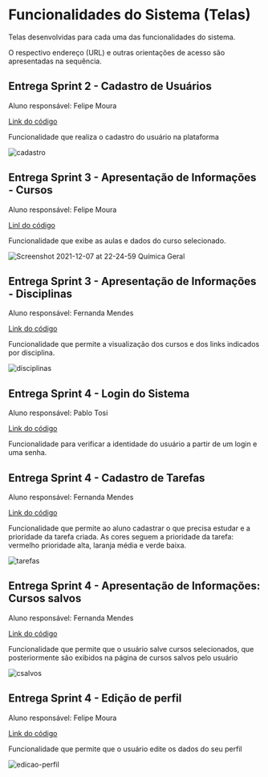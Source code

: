 # Funcionalidades do Sistema (Telas) 

Telas desenvolvidas para cada uma das funcionalidades do sistema. 

O respectivo endereço (URL) e outras orientações de acesso são apresentadas na sequência.

## Entrega Sprint 2 - Cadastro de Usuários

Aluno responsável: Felipe Moura

[Link do código](https://sprint-2-cadastro-usuario.felipem5.repl.co/)

Funcionalidade que realiza o cadastro do usuário na plataforma

![cadastro](https://user-images.githubusercontent.com/89420917/145132509-eb97f499-1223-4c04-a454-9c925a7dff2e.jpeg)


## Entrega Sprint 3 - Apresentação de Informações - Cursos

Aluno responsável: Felipe Moura

[Linl do código](https://github.com/ICEI-PUC-Minas-PPLCC-TI/tiaw-ppl-cc-m-20212-aulas-particulares-01/blob/master/Codigo/scripts/scriptCurso.js)

Funcionalidade que exibe as aulas e dados do curso selecionado. 

![Screenshot 2021-12-07 at 22-24-59 Química Geral](https://user-images.githubusercontent.com/89420917/145132531-7d647045-caef-479c-9131-bb5a4f6a45bb.png)


## Entrega Sprint 3 - Apresentação de Informações - Disciplinas

Aluno responsável: Fernanda Mendes

[Link do código](https://replit.com/@FernandaMendes1/Sprint03-Fernanda-Mendes?v=1)

Funcionalidade que permite a visualização dos cursos e dos links indicados por disciplina.

![disciplinas](https://user-images.githubusercontent.com/89420917/145132622-c5de2fec-87fb-4607-a87b-6ac40e2fb2b7.png)


## Entrega Sprint 4 - Login do Sistema

Aluno responsável: Pablo Tosi

[Link do código](https://github.com/ICEI-PUC-Minas-PPLCC-TI/tiaw-ppl-cc-m-20212-aulas-particulares-01/blob/master/Codigo/scripts/login.js)

Funcionalidade para verificar a identidade do usuário a partir de um login e uma senha.

## Entrega Sprint 4 - Cadastro de Tarefas

Aluno responsável: Fernanda Mendes

[Link do código](https://replit.com/@FernandaMendes1/cadastro-de-tarefas?v=1)

Funcionalidade que permite ao aluno cadastrar o que precisa estudar e a prioridade da tarefa criada. As cores seguem a prioridade da tarefa: vermelho prioridade alta, laranja média e verde baixa.

![tarefas](https://user-images.githubusercontent.com/89420917/145133369-f246aef8-bbb2-4cc3-a749-06f48b9e4963.png)


## Entrega Sprint 4 - Apresentação de Informações: Cursos salvos

Aluno responsável: Fernanda Mendes

[Link do código](https://github.com/ICEI-PUC-Minas-PPLCC-TI/tiaw-ppl-cc-m-20212-aulas-particulares-01/blob/master/Codigo/scripts/salvarCurso.js)

Funcionalidade que permite que o usuário salve cursos selecionados, que posteriormente são exibidos na página de cursos salvos pelo usuário

![csalvos](https://user-images.githubusercontent.com/89420917/145501588-7883a855-1672-4586-8913-e0bc059378e6.png)

## Entrega Sprint 4 - Edição de perfil

Aluno responsável: Felipe Moura

[Link do código](https://github.com/ICEI-PUC-Minas-PPLCC-TI/tiaw-ppl-cc-m-20212-aulas-particulares-01/blob/master/Codigo/scripts/perfil.js)

Funcionalidade que permite que o usuário edite os dados do seu perfil

![edicao-perfil](https://user-images.githubusercontent.com/89420917/145683211-d1bbaacc-a561-4aaf-aa1f-260d072d9602.png)


